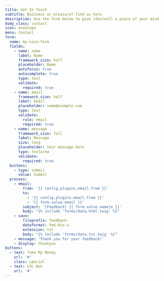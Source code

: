 ```yaml
---
title: Get In Touch
subtitle: Business or pleasure? find us here
description: Use the form below to give /dev/null a piece of your mind.
body_class: contact
icon: envelope
menu: Contact
form:
  name: my-nice-form
  fields:
    - name: name
      label: Name
      framework_size: half
      placeholder: Name
      autofocus: true
      autocomplete: true
      type: text
      validate:
        required: true
    - name: email
      framework_size: half
      label: Email
      placeholder: name@example.com
      type: text
      validate:
        rule: email
        required: true
    - name: message
      framework_size: full
      label: Message
      size: long
      placeholder: Your message here
      type: textarea
      validate:
        required: true
  buttons:
    - type: submit
      value: Submit
  process:
    - email:
        from: '{{ config.plugins.email.from }}'
        to:
          - '{{ config.plugins.email.from }}'
          - '{{ form.value.email }}'
        subject: '[Feedback] {{ form.value.name|e }}'
        body: "{% include 'forms/data.html.twig' %}"
    - save:
        fileprefix: feedback-
        dateformat: Ymd-His-u
        extension: txt
        body: "{% include 'forms/data.txt.twig' %}"
    - message: 'Thank you for your feedback!'
    - display: thankyou
buttons:
  - text: Take My Money
    url: '#'
    class: special
  - text: LOL Wut
    url: '#'
---
```


